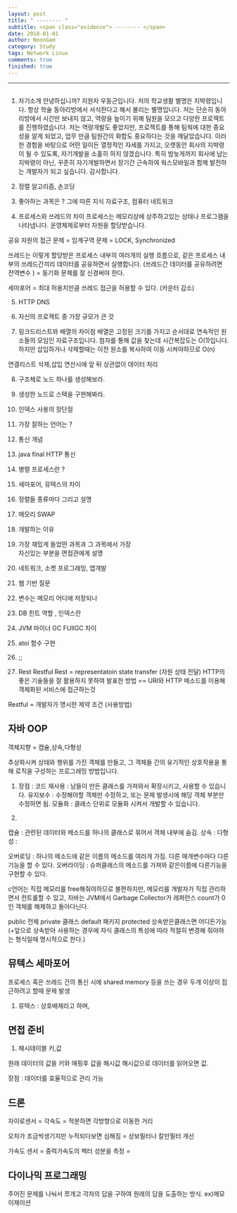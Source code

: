 ```yaml
---
layout: post
title: " -------- "
subtitle: <span class="evidence"> -------- </span>
date: 2018-01-01
author: NoonGam
category: Study
tags: Network Linux
comments: true
finished: true
---
```


---

##


1. 자기소개
안녕하십니까? 지원자 우동근입니다. 저의 학교생활 별명은 지박령입니다.
항상 학술 동아리방에서 서식한다고 해서 불리는 별명입니다. 저는 단순히 동아리방에서 시간만 보내지 않고, 역량을 높이기 위해 팀원을 모으고 다양한 프로젝트를 진행하였습니다.
저는 역량개발도 좋았지만, 프로젝트를 통해 팀웍에 대한 중요성을 알게 되었고, 업무 만큼 팀원간의 화합도 중요하다는 것을 깨달았습니다.
이러한 경험을 바탕으로 어떤 일이든 열정적인 자세를 가지고, 오랫동안 회사의 지박령이 될 수 있도록, 자기개발을 소홀히 하지 않겠습니다.
특히 밤늦게까지 회사에 남는 지박령이 아닌, 꾸준히 자기개발하면서 장기간 근속하여 웍스모바일과 함께 발전하는 개발자가 되고 싶습니다. 감사합니다.

2. 정렬 알고리즘, 손코딩



3. 좋아하는 과목은 ? 그에 따른 지식
자료구조, 컴퓨터 네트워크


4. 프로세스와 쓰레드의 차이
프로세스는 메모리상에 상주하고있는 상태나 프로그램을 나타냅니다.
운영체제로부터 자원을 할당받습니다.

공유 자원의 접근 문제 = 임계구역 문제 = LOCK, Synchronized

쓰레드는 이렇게 할당받은 프로세스 내부의 여러개의 실행 흐름으로, 같은 프로세스 내부의
쓰레드간끼리 데이터를 공유하면서 실행합니다. (쓰레드간 데이터를 공유하려면 전역변수 )
= 동기화 문제를 잘 신경써야 한다.


세마포어 = 최대 허용치만큼 쓰레드 접근을 허용할 수 있다. (카운터 감소)

5. HTTP DNS


6. 자신의 프로젝트 중 가장 규모가 큰 것


7. 링크드리스트와 배열의 차이점
배열은 고정된 크기를 가지고 순서대로 연속적인 원소들의 모임인 자료구조입니다.
첨자를 통해 값을 찾는데 시간복잡도는 O(1)입니다. 하지만 삽입하거나 삭제할때는
이전 원소를 복사하여 이동 시켜야하므로 O(n)

연결리스트
삭제,삽입 연산시에 앞 뒤 상관없이 데이터 처리


8. 구조체로 노드 하나를 생성해보라.


9. 생성한 노드로 스택을 구현해봐라.

10. 인덱스 사용의 장단점

11. 가장 잘하는 언어는 ?

12. 통신 개념


13. java final  HTTP 통신

14. 병렬 프로세스란 ?

15. 세마포어, 뮤텍스의 차이

16. 정렬들 종류마다 그리고 설명

17. 메모리 SWAP

18. 개발하는 이유

19. 가장 재밌게 들었떤 과목과 그 과목에서 가장  
 자신있는 부분을 면접관에게 설명


20. 네트워크, 소켓 프로그래밍, 앱개발


21. 웹 기반 질문


22. 변수는 메모리 어디에 저장되나


23. DB 힌트 역할 , 인덱스란


24. JVM 마이너 GC FUllGC 차이

25. atoi 함수 구현

26. ;;


27. Rest Restful
Rest = representatoin state transfer (자원 상태 전달)
HTTP의 좋은 기술들을 잘 활용하지 못하여 발표한 방법
== URI와 HTTP 메소드를 이용해 객체화된 서비스에 접근하는것


Restful = 개발자가 명시한 제약 조건 (사용방법)



## 자바 OOP

객체지향 = 캡슐,상속,다형성

추상화시켜 상태와 행위를 가진 객체를 만들고, 그 객체들 간의 유기적인 상호작용을 통해
로직을 구성하는 프로그래밍 방법입니다.

1. 장점 :
코드 재사용 : 남들이 만든 클래스를 가져와서 확장시키고, 사용할 수 있습니다.
유지보수 : 수정해야할 객체만 수정하고, 또는 문제 발생시에 해당 객체 부분만 수정하면 됨.
모듈화 : 클래스 단위로 모듈화 시켜서 개발할 수 있습니다.

2.

캡슐 : 관련된 데이터와 메소드를 하나의 클래스로 묶어서 객체 내부에 숨김.
상속 :
다형성 :

오버로딩 : 하나의 메소드에 같은 이름의 메소드를 여러개 가짐.
다른 매개변수마다 다른 기능을 할 수 있다.
오버라이딩 : 슈퍼클래스의 메소드를 가져와 같은이름에 다른기능을 구현할 수 있다.

c언어는 직접 메모리를 free해줘야하므로 불편하지만, 메모리를 개발자가 직접 관리하면서 컨트롤할 수 있고, 자바는 JVM에서 Garbage Collector가 레퍼런스 count가 0인 객체를 해제하고 돌아다닌다.


public 전체
private 클래스
default 패키지
protected 상속받은클래스면 어디든가능 (+앞으로 상속받아 사용하는 경우에 자식 클래스의 특성에 따라 적절히 변경해 줘야하는 형식일때 명시적으로 한다.)

## 뮤텍스 세마포어

프로세스 혹은 쓰레드 간의 통신 시에 shared memory 등을 쓰는 경우 두개 이상이 접근하려고 할때
문제 발생

1. 뮤텍스 : 상호배제라고 하며,


## 면접 준비

1. 해시테이블
키,값

원래 데이터의 값을 키와 매핑후 값을 해시값
해시값으로 데이터를 읽어오면 값.

장점 : 데이터를 효율적으로 관리 가능


## 드론

자이로센서 = 각속도 = 적분하면 각방향으로 이동한 거리

오차가 조금씩생기지만 누적되다보면 심해짐 = 상보필터나 칼만필터 개선


가속도 센서 = 중력가속도의 벡터 성분을 측정 =


## 다이나믹 프로그래밍

주어진 문제를 나눠서 쪼개고 각자의 답을 구하여 원래의 답을 도출하는 방식. ex)메모이제이션
